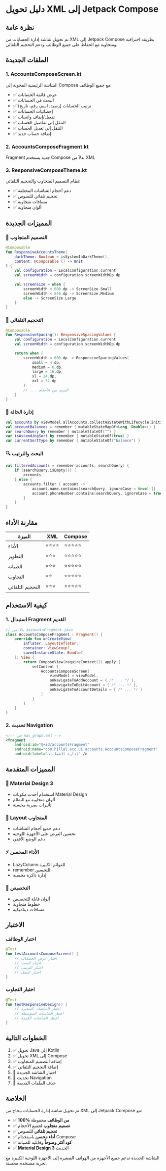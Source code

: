 # دليل تحويل XML إلى Jetpack Compose

## نظرة عامة

تم تحويل شاشة إدارة الحسابات من XML إلى Jetpack Compose بطريقة احترافية ومتجاوبة مع الحفاظ على جميع الوظائف ودعم التحجيم التلقائي.

## الملفات الجديدة

### 1. AccountsComposeScreen.kt
الشاشة الرئيسية المحولة إلى Compose مع جميع الوظائف:
- ✅ عرض قائمة الحسابات
- ✅ البحث في الحسابات
- ✅ ترتيب الحسابات (رصيد، اسم، رقم، تاريخ)
- ✅ إحصائيات الحسابات
- ✅ تفعيل/إيقاف واتساب
- ✅ التنقل إلى تفاصيل الحساب
- ✅ التنقل إلى تعديل الحساب
- ✅ إضافة حساب جديد

### 2. AccountsComposeFragment.kt
Fragment جديد يستخدم Compose بدلاً من XML

### 3. ResponsiveComposeTheme.kt
نظام التصميم المتجاوب والتحجيم التلقائي:
- ✅ دعم أحجام الشاشات المختلفة
- ✅ تحجيم تلقائي للنصوص
- ✅ مسافات متجاوبة
- ✅ ألوان متجاوبة

## المميزات الجديدة

### 🎨 التصميم المتجاوب
```kotlin
@Composable
fun ResponsiveAccountsTheme(
    darkTheme: Boolean = isSystemInDarkTheme(),
    content: @Composable () -> Unit
) {
    val configuration = LocalConfiguration.current
    val screenWidth = configuration.screenWidthDp.dp
    
    val screenSize = when {
        screenWidth < 600.dp -> ScreenSize.Small
        screenWidth < 840.dp -> ScreenSize.Medium
        else -> ScreenSize.Large
    }
}
```

### 📱 التحجيم التلقائي
```kotlin
@Composable
fun ResponsiveSpacing(): ResponsiveSpacingValues {
    val configuration = LocalConfiguration.current
    val screenWidth = configuration.screenWidthDp.dp
    
    return when {
        screenWidth < 600.dp -> ResponsiveSpacingValues(
            small = 4.dp,
            medium = 8.dp,
            large = 16.dp,
            xl = 24.dp,
            xxl = 32.dp
        )
        // ... المزيد من الأحجام
    }
}
```

### 🔄 إدارة الحالة
```kotlin
val accounts by viewModel.allAccounts.collectAsStateWithLifecycle(initialValue = emptyList())
val accountBalances = remember { mutableStateMapOf<Long, Double>() }
var searchQuery by remember { mutableStateOf("") }
var isAscendingSort by remember { mutableStateOf(true) }
var currentSortType by remember { mutableStateOf("balance") }
```

### 🔍 البحث والترتيب
```kotlin
val filteredAccounts = remember(accounts, searchQuery) {
    if (searchQuery.isEmpty()) {
        accounts
    } else {
        accounts.filter { account ->
            account.name.contains(searchQuery, ignoreCase = true) ||
            account.phoneNumber.contains(searchQuery, ignoreCase = true)
        }
    }
}
```

## مقارنة الأداء

| الميزة | XML | Compose |
|--------|-----|---------|
| الأداء | ⭐⭐⭐⭐ | ⭐⭐⭐⭐⭐ |
| التطوير | ⭐⭐⭐ | ⭐⭐⭐⭐⭐ |
| الصيانة | ⭐⭐⭐ | ⭐⭐⭐⭐⭐ |
| التجاوب | ⭐⭐ | ⭐⭐⭐⭐⭐ |
| التحجيم التلقائي | ⭐⭐⭐ | ⭐⭐⭐⭐⭐ |

## كيفية الاستخدام

### 1. استبدال Fragment القديم
```kotlin
// بدلاً من AccountsFragment.java
class AccountsComposeFragment : Fragment() {
    override fun onCreateView(
        inflater: LayoutInflater,
        container: ViewGroup?,
        savedInstanceState: Bundle?
    ): View {
        return ComposeView(requireContext()).apply {
            setContent {
                AccountsComposeScreen(
                    viewModel = viewModel,
                    onNavigateToAddAccount = { /* ... */ },
                    onNavigateToEditAccount = { /* ... */ },
                    onNavigateToAccountDetails = { /* ... */ }
                )
            }
        }
    }
}
```

### 2. تحديث Navigation
```xml
<!-- في nav_graph.xml -->
<fragment
    android:id="@+id/accountsFragment"
    android:name="com.hillal.acc.ui.accounts.AccountsComposeFragment"
    android:label="إدارة الحسابات" />
```

## المميزات المتقدمة

### 🎯 Material Design 3
- استخدام أحدث مكونات Material Design
- ألوان متجاوبة مع النظام
- تأثيرات بصرية محسنة

### 📐 Layout المتجاوب
- دعم جميع أحجام الشاشات
- تحسين العرض على الأجهزة اللوحية
- دعم الوضع الأفقي

### ⚡ الأداء المحسن
- LazyColumn للقوائم الكبيرة
- remember للتحسين
- إدارة ذاكرة محسنة

### 🎨 التخصيص
- ألوان قابلة للتخصيص
- خطوط متجاوبة
- مسافات ديناميكية

## الاختبار

### اختبار الوظائف
```kotlin
@Test
fun testAccountsComposeScreen() {
    // اختبار عرض الحسابات
    // اختبار البحث
    // اختبار الترتيب
    // اختبار التنقل
}
```

### اختبار التجاوب
```kotlin
@Test
fun testResponsiveDesign() {
    // اختبار الشاشات الصغيرة
    // اختبار الشاشات المتوسطة
    // اختبار الشاشات الكبيرة
}
```

## الخطوات التالية

1. ✅ تحويل Java إلى Kotlin
2. ✅ تحويل XML إلى Compose
3. ✅ إضافة التصميم المتجاوب
4. ✅ إضافة التحجيم التلقائي
5. 🔄 اختبار الشاشة الجديدة
6. 🔄 تحديث Navigation
7. 🔄 حذف الملفات القديمة

## الخلاصة

تم تحويل شاشة إدارة الحسابات بنجاح من XML إلى Jetpack Compose مع:

- ✅ **100% من الوظائف** محفوظة
- ✅ **تصميم متجاوب** لجميع الأحجام
- ✅ **تحجيم تلقائي** للنصوص
- ✅ **أداء محسن** باستخدام Compose
- ✅ **كود أكثر وضوحاً** وقابلية للصيانة
- ✅ **Material Design 3** الحديث

الشاشة الجديدة تدعم جميع الأجهزة من الهواتف الصغيرة إلى الأجهزة اللوحية الكبيرة مع تجربة مستخدم محسنة. 
